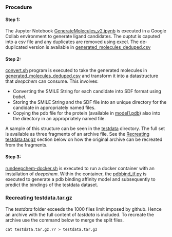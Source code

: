 ### Procedure
#### Step 1: 
The Jupyter Notebook [GenerateMolecules_v2.ipynb](../main/GenerateMolecules_v2.ipynb) is executed in a Google Collab environment to generate ligand candidates. The ouptut is caputed into a csv file and any duplicates are removed using excel. The de-duplicated version is available in [generated_molecules_deduped.csv](../main/generated-molecules/generated_molecules_deduped.csv)

#### Step 2:
[convert.sh](../main/convert.sh) program is executed to take the generated molecules in [generated_molecules_deduped.csv](../main/generated-molecules/generated_molecules_deduped.csv) and transform it into a datastructure that *deepchem* can consume. This involves:
  * Converting the SMILE String for each candidate into SDF format using *babel*.
  * Storing the SMILE String and the SDF file into an unique directory for the candidate in appropriately named files.
  * Copying the pdb file for the protein (available in [model1.pdb](../main/model1.pdb)) also into the directory in an appropriately named file.

A sample of this structure can be seen in the [testdata](../main/testdata) directory. The full set is available as three fragments of an archive file. See the [Recreating testdata.tar.gz](#recreating-testdatatargz) section below on how the original archive can be recreated from the fragments.

#### Step 3:
[rundeepchem-docker.sh](../main/rundeepchem-docker.sh) is executed to run a docker container with an installation of *deepchem*. Within the container, the [pdbbind_tf.py](../main/pdbbind_tf.py) is executed to generate a pdb binding affinity model and subsequently to predict the bindings of the testdata dataset.



### Recreating testdata.tar.gz
The *testdata* folder exceeds the 1000 files limit imposed by github. Hence an archive with the full content of *testdata* is included. To recreate the archive use the command below to merge the split files.
```
cat testdata.tar.gz.?? > testdata.tar.gz
```
